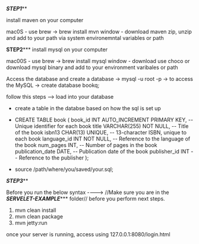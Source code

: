 *****STEP1*******

install maven on your computer

mac0S - use brew -> brew install mvn
window - download maven zip, unzip and add to your path via system environemntal variables or path

****STEP2*******
install mysql on your computer

mac00S - use brew -> brew install mysql
window - download use choco or download mysql binary and add to your environment varibales or path

Access the database and create a database
-> mysql -u root -p -> to access the MySQL
-> create database bookq;


follow this steps 
--> load into your database

- create a table in the databse based on how the sql is set up

- CREATE TABLE book ( book_id INT AUTO_INCREMENT PRIMARY KEY,  -- Unique identifier for each book title VARCHAR(255) NOT NULL,  -- Title of the book isbn13 CHAR(13) UNIQUE,  -- 13-character ISBN, unique to each book language_id INT NOT NULL,  -- Reference to the language of the book num_pages INT,  -- Number of pages in the book publication_date DATE,  -- Publication date of the book publisher_id INT  -- Reference to the publisher );
- source /path/where/you/saved/your.sql;

*******STEP3*********

Before you run the below syntax ----> //Make sure you are in the *********SERVELET-EXAMPLE************ folder// before you perform next steps.

1.  mvn clean install
2.  mvn clean package
3.  mvn jetty:run


once your server is running, access using 127.0.0.1:8080/login.html
